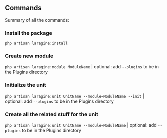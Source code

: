 ## Commands

Summary of all the commands:

### Install the package

`php artisan laragine:install`

### Create new module

`php artisan laragine:module ModuleName` | optional: add `--plugins` to be in the Plugins directory

### Initialize the unit

`php artisan laragine:unit UnitName --module=ModuleName --init` | optional: add `--plugins` to be in the Plugins directory

### Create all the related stuff for the unit

`php artisan laragine:unit UnitName --module=ModuleName` | optional: add `--plugins` to be in the Plugins directory